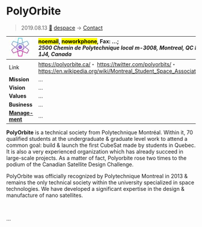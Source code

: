 # PolyOrbite
> 2019.08.13 [🚀](../index/index.md) [despace](index.md) → [Contact](contact.md)

|[![](f/con/p/polyorbite_logo1_thumb.jpg)](f/con/p/polyorbite_logo1.png)|<mark>noemail</mark>, <mark>noworkphone</mark>, Fax: …;<br> *2500 Chemin de Polytechnique local m-3008, Montreal, QC H3T 1J4, Canada*|
|:--|:--|
|Link|<https://polyorbite.ca/>・ <https://twitter.com/polyorbits/>・ <https://en.wikipedia.org/wiki/Montreal_Student_Space_Associations>|
|**Mission**|…|
|**Vision**|…|
|**Values**|…|
|**Business**|…|
|**[Manage-<br>ment](mgmt.md)**|…|

**PolyOrbite** is a technical society from Polytechnique Montréal. Within it, 70 qualified students at the undergraduate & graduate level work to attend a common goal: build & launch the first CubeSat made by students in Quebec. It is also a very experienced organization which has already succeed in large-scale projects. As a matter of fact, Polyorbite rose two times to the podium of the Canadian Satellite Design Challenge.

PolyOrbite was officially recognized by Polytechnique Montreal in 2013 & remains the only technical society within the university specialized in space technologies. We have developed a significant expertise in the design & manufacture of nano satellites.


<p style="page-break-after:always"> </p>

…

